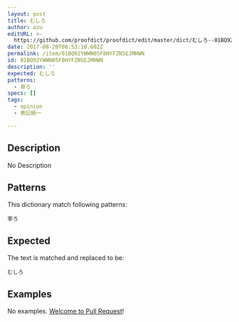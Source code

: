 ```yaml
---
layout: post
title: むしろ
author: azu
editURL: >-
  https://github.com/proofdict/proofdict/edit/master/dict/むしろ--01BQ92YWWN05F8HYFZNSEJMHWN.yml
date: 2017-08-20T08:53:10.602Z
permalink: /item/01BQ92YWWN05F8HYFZNSEJMHWN
id: 01BQ92YWWN05F8HYFZNSEJMHWN
description: ''
expected: むしろ
patterns:
  - 寧ろ
specs: []
tags:
  - opinion
  - 表記統一

---
```


## Description

No Description 

## Patterns

This dictionary match following patterns:

    寧ろ

## Expected

The text is matched and replaced to be:

    むしろ

## Examples

No examples. [Welcome to Pull Request](https://github.com/proofdict/proofdict/edit/master/dict/むしろ--01BQ92YWWN05F8HYFZNSEJMHWN.yml)!
